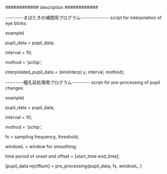 
############ description ############

---------まばたきの補間用プログラム--------------
script for interpolation of eye blinks

example)

pupil_data = pupil_data;

interval = 10;

mothod = 'pchip';


interpolated_pupil_data = zeroInterp( y, interval, mothod);


---------瞳孔前処理用プログラム---------
script for pre-processing of pupil changes

example)

pupil_data = pupil_data;

interval = 10;

mothod = 'pchip';

fs = sampling frequency, threshold;

windowL = window for smoothing;

time period of onset and offset = [start_time end_time];

[pupil_data rejctNum] =  pre_processing(pupil_data, fs, windowL, )

